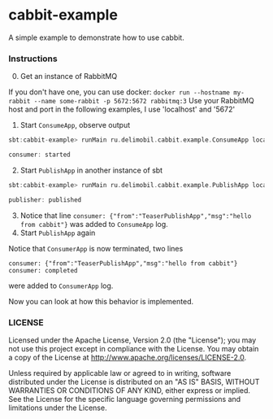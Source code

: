 cabbit-example
=============

A simple example to demonstrate how to use cabbit.

### Instructions
0. Get an instance of RabbitMQ

If you don't have one, you can use docker: `docker run --hostname my-rabbit --name some-rabbit -p 5672:5672 rabbitmq:3`
Use your RabbitMQ host and port in the following examples, I use 'localhost' and '5672'

1. Start `ConsumeApp`, observe output
```sbt
sbt:cabbit-example> runMain ru.delimobil.cabbit.example.ConsumeApp localhost 5672

consumer: started
``` 
2. Start `PublishApp` in another instance of sbt
```sbt
sbt:cabbit-example> runMain ru.delimobil.cabbit.example.PublishApp localhost 5672

publisher: published
``` 
3. Notice that line `consumer: {"from":"TeaserPublishApp","msg":"hello from cabbit"}` was added to  `ConsumeApp` log.
4. Start `PublishApp` again

Notice that `ConsumerApp` is now terminated, two lines
```
consumer: {"from":"TeaserPublishApp","msg":"hello from cabbit"}
consumer: completed
```
were added to `ConsumerApp` log.

Now you can look at how this behavior is implemented.

### LICENSE ###
Licensed under the Apache License, Version 2.0 (the "License"); you may not use this project except in compliance with the License. You may obtain a copy of the License at http://www.apache.org/licenses/LICENSE-2.0.

Unless required by applicable law or agreed to in writing, software distributed under the License is distributed on an "AS IS" BASIS, WITHOUT WARRANTIES OR CONDITIONS OF ANY KIND, either express or implied. See the License for the specific language governing permissions and limitations under the License.
